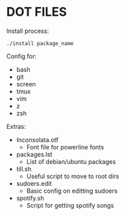 DOT FILES
=========

Install process:

    ./install package_name

Config for:

- bash
- git
- screen
- tmux
- vim
- z
- zsh


Extras:

- Inconsolata.otf
    - Font file for powerline fonts
- packages.lst
    - List of debian/ubuntu packages
- till.sh
    - Useful script to move to root dirs
- sudoers.edit
    - Basic config on editting sudoers
- spotify.sh
    - Script for getting spotify songs
